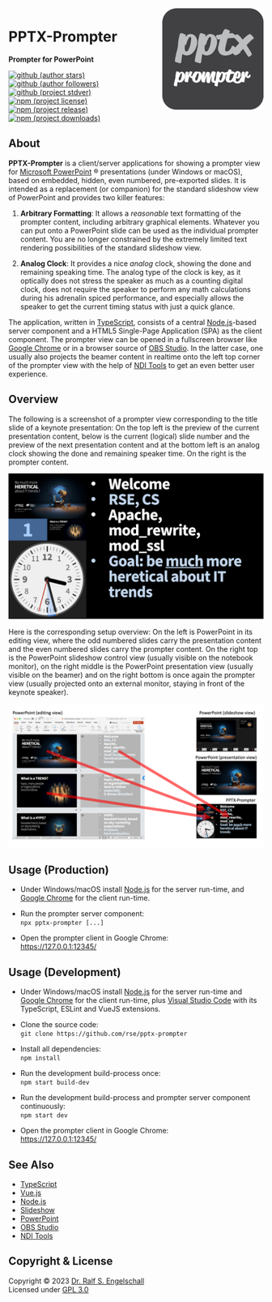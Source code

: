 
<img src="https://raw.githubusercontent.com/rse/pptx-prompter/master/src/client/app-icon.svg" width="200" align="right" alt=""/>

PPTX-Prompter
=============

**Prompter for PowerPoint**

[![github (author stars)](https://img.shields.io/github/stars/rse?logo=github&label=author%20stars&color=%233377aa)](https://github.com/rse)
[![github (author followers)](https://img.shields.io/github/followers/rse?label=author%20followers&logo=github&color=%234477aa)](https://github.com/rse)
[![github (project stdver)](https://img.shields.io/github/package-json/stdver/rse/pptx-prompter?logo=github&label=project%20stdver&color=%234477aa&cacheSeconds=900)](https://github.com/rse/pptx-prompter)
<br/>
[![npm (project license)](https://img.shields.io/npm/l/pptx-prompter?logo=npm&label=npm%20license&color=%23cc3333)](https://npmjs.com/pptx-prompter)
[![npm (project release)](https://img.shields.io/npm/v/pptx-prompter?logo=npm&label=npm%20release&color=%23cc3333)](https://npmjs.com/pptx-prompter)
[![npm (project downloads)](https://img.shields.io/npm/dm/pptx-prompter?logo=npm&label=npm%20downloads&color=%23cc3333)](https://npmjs.com/pptx-prompter)

About
-----

**PPTX-Prompter** is a client/server applications for showing a
prompter view for [Microsoft PowerPoint](https://www.microsoft.com/en/microsoft-365/powerpoint) &reg;
presentations (under Windows or macOS), based on
embedded, hidden, even numbered, pre-exported slides. It is intended as
a replacement (or companion) for the standard slideshow view of PowerPoint
and provides two killer features:

1. **Arbitrary Formatting**: It allows a *reasonable* text formatting of the prompter
   content, including arbitrary graphical elements. Whatever you can put onto
   a PowerPoint slide can be used as the individual prompter content.
   You are no longer constrained by the extremely limited text rendering
   possibilities of the standard slideshow view.

2. **Analog Clock**: It provides a nice *analog* clock, showing the done and remaining speaking time.
   The analog type of the clock is key, as it optically does not stress the speaker
   as much as a counting digital clock, does not require the speaker to perform any math
   calculations during his adrenalin spiced performance, and especially allows the speaker
   to get the current timing status with just a quick glance.

The application, written in [TypeScript](https://www.typescriptlang.org/), consists of
a central [Node.js](https://nodejs.org)-based server component and a HTML5
Single-Page Application (SPA) as the client component. The prompter view
can be opened in a fullscreen browser like [Google Chrome](https://www.google.com/chrome) or in
a browser source of [OBS Studio](https://obsproject.com). In the latter case, one usually also
projects the beamer content in realtime onto the left top corner of the prompter view with the
help of [NDI Tools](https://ndi.video/tools/) to get an even better user experience.

Overview
--------

The following is a screenshot of a prompter view corresponding to the
title slide of a keynote presentation: On the top left is the preview
of the current presentation content, below is the current (logical)
slide number and the preview of the next presentation content and at the
bottom left is an analog clock showing the done and remaining speaker
time. On the right is the prompter content.

![screenshot](doc/screenshot.png)

Here is the corresponding setup overview: On the left is PowerPoint in
its editing view, where the odd numbered slides carry the presentation
content and the even numbered slides carry the prompter content.
On the right top is the PowerPoint slideshow control view (usually
visible on the notebook monitor), on the right middle is the PowerPoint
presentation view (usually visible on the beamer) and on the right
bottom is once again the prompter view (usually projected onto an
external monitor, staying in front of the keynote speaker).

![overview](doc/overview.png)

Usage (Production)
------------------

- Under Windows/macOS install [Node.js](https://nodejs.org)
  for the server run-time, and [Google Chrome](https://www.google.com/chrome)
  for the client run-time.

- Run the prompter server component:<br/>
  `npx pptx-prompter [...]`

- Open the prompter client in Google Chrome:<br/>
  https://127.0.0.1:12345/

Usage (Development)
-------------------

- Under Windows/macOS install [Node.js](https://nodejs.org)
  for the server run-time and [Google Chrome](https://www.google.com/chrome)
  for the client run-time,
  plus [Visual Studio Code](https://code.visualstudio.com/) with its
  TypeScript, ESLint and VueJS extensions.

- Clone the source code:<br/>
  `git clone https://github.com/rse/pptx-prompter`

- Install all dependencies:<br/>
  `npm install`

- Run the development build-process once:<br/>
  `npm start build-dev`

- Run the development build-process and prompter server component continuously:<br/>
  `npm start dev`

- Open the prompter client in Google Chrome:<br/>
  https://127.0.0.1:12345/

See Also
--------

- [TypeScript](https://www.typescriptlang.org/)
- [Vue.js](https://vuejs.org/)
- [Node.js](https://nodejs.org)
- [Slideshow](https://npmjs.com/slideshow)
- [PowerPoint](https://www.microsoft.com/en/microsoft-365/powerpoint)
- [OBS Studio](https://obsproject.com)
- [NDI Tools](https://ndi.video/tools/)

Copyright & License
-------------------

Copyright &copy; 2023 [Dr. Ralf S. Engelschall](mailto:rse@engelschall.com)<br/>
Licensed under [GPL 3.0](https://spdx.org/licenses/GPL-3.0-only)

